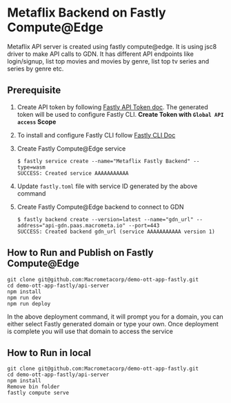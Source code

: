 # Metaflix Backend on Fastly Compute@Edge

Metaflix API server is created using fastly compute@edge. It is using jsc8 driver to make API calls to GDN. It has different API endpoints like login/signup, list top movies and movies by genre, list top tv series and series by genre etc.

## Prerequisite

1. Create API token by following [Fastly API Token doc](https://docs.fastly.com/en/guides/using-api-tokens#creating-api-tokens). The generated token will be used to configure Fastly CLI. **Create Token with `Global API access` Scope**
2. To install and configure Fastly CLI follow [Fastly CLI Doc](https://developer.fastly.com/reference/cli/)
3. Create Fastly Compute@Edge service

    ```
    $ fastly service create --name="Metaflix Fastly Backend" --type=wasm
    SUCCESS: Created service AAAAAAAAAAA
    ```

4. Update `fastly.toml` file with service ID generated by the above command
5. Create Fastly Compute@Edge backend to connect to GDN
    ```
    $ fastly backend create --version=latest --name="gdn_url" --address="api-gdn.paas.macrometa.io" --port=443
    SUCCESS: Created backend gdn_url (service AAAAAAAAAAA version 1)
    ```

## How to Run and Publish on Fastly Compute@Edge

```
git clone git@github.com:Macrometacorp/demo-ott-app-fastly.git
cd demo-ott-app-fastly/api-server
npm install
npm run dev
npm run deploy
```

In the above deployment command, it will prompt you for a domain, you can either select Fastly generated domain or type your own. Once deployment is complete you will use that domain to access the service

## How to Run in local

```
git clone git@github.com:Macrometacorp/demo-ott-app-fastly.git
cd demo-ott-app-fastly/api-server
npm install
Remove bin folder
fastly compute serve
```
